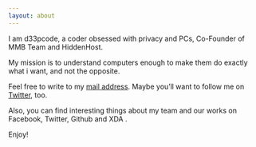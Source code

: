 ```yaml
---
layout: about
---
```


I am d33pcode, a coder obsessed with privacy and PCs, Co-Founder of MMB Team and HiddenHost.

My mission is to understand computers enough to make them do exactly what i want, and not the opposite.

Feel free to write to my [mail address](mailto:mpanunzio@hiddenhost.org).  Maybe you’ll want to follow me on [Twitter](https://twitter.com/d33pcode), too.

Also, you can find interesting things about my team and our works on Facebook, Twitter, Github and XDA .

Enjoy!
